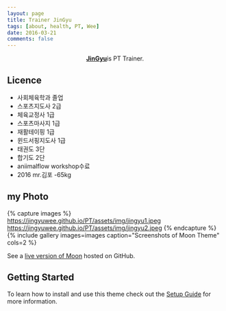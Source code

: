 ```yaml
---
layout: page
title: Trainer JinGyu
tags: [about, health, PT, Wee]
date: 2016-03-21
comments: false
---
```

    
<center><a href="https://jingyuwee.github.io/PT/"><b>JinGyu</b></a>is PT Trainer.</center>

## Licence
* 사회체육학과 졸업
* 스포츠지도사 2급
* 체육교정사 1급
* 스포츠마사지 1급
* 재활테이핑 1급
* 윈드서핑지도사 1급
* 태권도 3단
* 합기도 2단
* aniimalflow workshop수료
* 2016 mr.김포 -65kg

## my Photo 

{% capture images %}
    https://jingyuwee.github.io/PT/assets/img/jingyu1.jpeg
    https://jingyuwee.github.io/PT/assets/img/jingyu2.jpeg
{% endcapture %}
{% include gallery images=images caption="Screenshots of Moon Theme" cols=2 %}

See a [live version of Moon](http://taylantatli.github.io/Moon) hosted on GitHub.

## Getting Started

To learn how to install and use this theme check out the [Setup Guide](http://taylantatli.me/Moon/moon-theme/) for more information.
      

